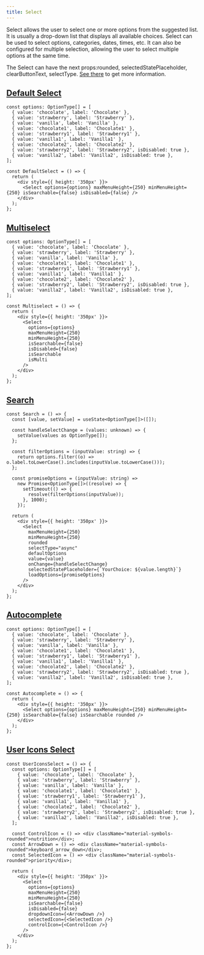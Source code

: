 ```yaml
---
title: Select
---
```


Select allows the user to select one or more options from the suggested list. It is usually a drop-down list that displays all available choices. Select can be used to select options, categories, dates, times, etc. It can also be configured for multiple selection, allowing the user to select multiple options at the same time.

The Select can have the next props:rounded, selectedStatePlaceholder, clearButtonText, selectType. [See there](/storybook/?path=/docs/core-select--docs) to get more information.

## [Default Select](/storybook/?path=/story/core-select--default-select)

```tsx
const options: OptionType[] = [
  { value: 'chocolate', label: 'Chocolate' },
  { value: 'strawberry', label: 'Strawberry' },
  { value: 'vanilla', label: 'Vanilla' },
  { value: 'chocolate1', label: 'Chocolate1' },
  { value: 'strawberry1', label: 'Strawberry1' },
  { value: 'vanilla1', label: 'Vanilla1' },
  { value: 'chocolate2', label: 'Chocolate2' },
  { value: 'strawberry2', label: 'Strawberry2', isDisabled: true },
  { value: 'vanilla2', label: 'Vanilla2', isDisabled: true },
];

const DefaultSelect = () => {
  return (
    <div style={{ height: '350px' }}>
      <Select options={options} maxMenuHeight={250} minMenuHeight={250} isSearchable={false} isDisabled={false} />
    </div>
  );
};
```

## [Multiselect](/storybook/?path=/story/core-select--multiselect)

```tsx
const options: OptionType[] = [
  { value: 'chocolate', label: 'Chocolate' },
  { value: 'strawberry', label: 'Strawberry' },
  { value: 'vanilla', label: 'Vanilla' },
  { value: 'chocolate1', label: 'Chocolate1' },
  { value: 'strawberry1', label: 'Strawberry1' },
  { value: 'vanilla1', label: 'Vanilla1' },
  { value: 'chocolate2', label: 'Chocolate2' },
  { value: 'strawberry2', label: 'Strawberry2', isDisabled: true },
  { value: 'vanilla2', label: 'Vanilla2', isDisabled: true },
];

const Multiselect = () => {
  return (
    <div style={{ height: '350px' }}>
      <Select
        options={options}
        maxMenuHeight={250}
        minMenuHeight={250}
        isSearchable={false}
        isDisabled={false}
        isSearchable
        isMulti
      />
    </div>
  );
};
```

## [Search](/storybook/?path=/story/core-select--search)

```tsx
const Search = () => {
  const [value, setValue] = useState<OptionType[]>([]);

  const handleSelectChange = (values: unknown) => {
    setValue(values as OptionType[]);
  };

  const filterOptions = (inputValue: string) => {
    return options.filter((o) => o.label.toLowerCase().includes(inputValue.toLowerCase()));
  };

  const promiseOptions = (inputValue: string) =>
    new Promise<OptionType[]>((resolve) => {
      setTimeout(() => {
        resolve(filterOptions(inputValue));
      }, 1000);
    });

  return (
    <div style={{ height: '350px' }}>
      <Select
        maxMenuHeight={250}
        minMenuHeight={250}
        rounded
        selectType="async"
        defaultOptions
        value={value}
        onChange={handleSelectChange}
        selectedStatePlaceholder={`YourChoice: ${value.length}`}
        loadOptions={promiseOptions}
      />
    </div>
  );
};
```

## [Autocomplete](/storybook/?path=/story/core-select--autocomplete)

```tsx
const options: OptionType[] = [
  { value: 'chocolate', label: 'Chocolate' },
  { value: 'strawberry', label: 'Strawberry' },
  { value: 'vanilla', label: 'Vanilla' },
  { value: 'chocolate1', label: 'Chocolate1' },
  { value: 'strawberry1', label: 'Strawberry1' },
  { value: 'vanilla1', label: 'Vanilla1' },
  { value: 'chocolate2', label: 'Chocolate2' },
  { value: 'strawberry2', label: 'Strawberry2', isDisabled: true },
  { value: 'vanilla2', label: 'Vanilla2', isDisabled: true },
];

const Autocomplete = () => {
  return (
    <div style={{ height: '350px' }}>
      <Select options={options} maxMenuHeight={250} minMenuHeight={250} isSearchable={false} isSearchable rounded />
    </div>
  );
};
```

## [User Icons Select](/storybook/?path=/story/core-select--user-icons-select)

```tsx
const UserIconsSelect = () => {
  const options: OptionType[] = [
    { value: 'chocolate', label: 'Chocolate' },
    { value: 'strawberry', label: 'Strawberry' },
    { value: 'vanilla', label: 'Vanilla' },
    { value: 'chocolate1', label: 'Chocolate1' },
    { value: 'strawberry1', label: 'Strawberry1' },
    { value: 'vanilla1', label: 'Vanilla1' },
    { value: 'chocolate2', label: 'Chocolate2' },
    { value: 'strawberry2', label: 'Strawberry2', isDisabled: true },
    { value: 'vanilla2', label: 'Vanilla2', isDisabled: true },
  ];

  const ControlIcon = () => <div className="material-symbols-rounded">nutrition</div>;
  const ArrowDown = () => <div className="material-symbols-rounded">keyboard_arrow_down</div>;
  const SelectedIcon = () => <div className="material-symbols-rounded">priority</div>;

  return (
    <div style={{ height: '350px' }}>
      <Select
        options={options}
        maxMenuHeight={250}
        minMenuHeight={250}
        isSearchable={false}
        isDisabled={false}
        dropdownIcon={<ArrowDown />}
        selectedIcon={<SelectedIcon />}
        controlIcon={<ControlIcon />}
      />
    </div>
  );
};
```
